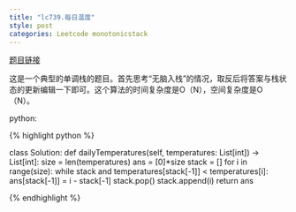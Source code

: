 ```yaml
---
title: "lc739.每日温度"
style: post
categories: Leetcode monotonicstack
---
```


[题目链接](https://leetcode-cn.com/problems/daily-temperatures/)

这是一个典型的单调栈的题目。首先思考“无脑入栈”的情况，取反后将答案与栈状态的更新编辑一下即可。这个算法的时间复杂度是O（N），空间复杂度是O（N）。

python:

{% highlight python %}

class Solution:
    def dailyTemperatures(self, temperatures: List[int]) -> List[int]:
        size = len(temperatures)
        ans = [0]*size
        stack = []
        for i in range(size):
            while stack and temperatures[stack[-1]] < temperatures[i]:
                ans[stack[-1]] = i - stack[-1]
                stack.pop()
            stack.append(i)
        return ans

{% endhighlight %}

